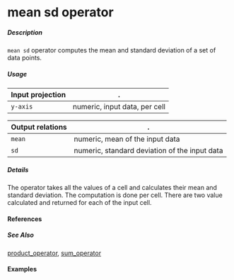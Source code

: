 # mean sd operator

##### Description
`mean sd` operator computes the mean and standard deviation of a set of data points.

##### Usage

Input projection|.
---|---
`y-axis`        | numeric, input data, per cell 

Output relations|.
---|---
`mean`       | numeric, mean of the input data
`sd`         | numeric, standard deviation of the input data

##### Details
The operator takes all the values of a cell and calculates their mean and standard deviation. The computation is done per cell. There are two value calculated and returned for each of the input cell.

#### References


##### See Also

[product_operator](https://github.com/tercen/product_operator), [sum_operator](https://github.com/tercen/sum_operator)


#### Examples
